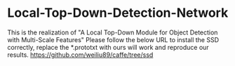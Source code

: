 # Local-Top-Down-Detection-Network
This is the realization of "A Local Top-Down Module for Object Detection with Multi-Scale Features"
Please follow the below URL to install the SSD correctly, replace the *.prototxt with ours will work and reproduce our results.
https://github.com/weiliu89/caffe/tree/ssd
